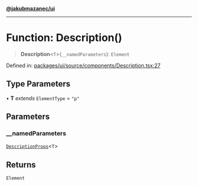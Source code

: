 [**@jakubmazanec/ui**](../README.md)

---

# Function: Description()

> **Description**\<`T`\>(`__namedParameters`): `Element`

Defined in:
[packages/ui/source/components/Description.tsx:27](https://github.com/jakubmazanec/tools/blob/0373298af23ca7b778987184cd6fcccd21ae54be/packages/ui/source/components/Description.tsx#L27)

## Type Parameters

• **T** _extends_ `ElementType` = `"p"`

## Parameters

### \_\_namedParameters

[`DescriptionProps`](../type-aliases/DescriptionProps.md)\<`T`\>

## Returns

`Element`
